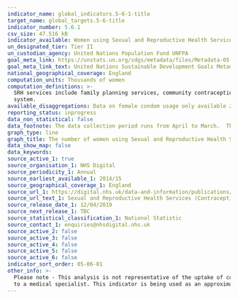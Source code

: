 ```yaml
---
indicator_name: global_indicators.5-6-1-title
target_name: global_targets.5-6-title
indicator_number: 5.6.1
csv_size: 47.516 kB
indicator_available: Women using Sexual and Reproductive Health Services, by main method of contraception and age
un_designated_tier: Tier II
un_custodian_agency: United Nations Population Fund UNFPA
goal_meta_link: https://unstats.un.org/sdgs/metadata/files/Metadata-05-06-01.pdf
goal_meta_link_text: United Nations Sustainable Development Goals Metadata (PDF 357 KB)
national_geographical_coverage: England
computation_units: Thousands of women
computation_definitions: >-
  SRH services include family planning services, community contraception clinics, integrated GUM and SRH services and young people’s services e.g. Brook advisory centres. LARC refers to long acting reversible contraceptives.  IUD refers to intrauterine device.  IUS refers to intrauterine
  system.
available_disaggregations: Data on female condom usage only available 2014/15 through 2017/18
reporting_status: inprogress
data_non_statistical: false
data_footnote: The data collection period runs from April to March.  The date on the X axis is the start of this period.  Other methods include the cap, diaphragm, spermicides (but only when used on their own) and vaginal ring.
graph_type: line
graph_title: The number of women using Sexual and Reproductive Health Services
data_show_map: false
data_keywords:
source_active_1: true
source_organisation_1: NHS Digital
source_periodicity_1: Annual
source_earliest_available_1: 2014/15
source_geographical_coverage_1: England
source_url_1: https://digital.nhs.uk/data-and-information/publications/statistical/sexual-and-reproductive-health-services
source_url_text_1: Sexual and Reproductive Health Services (Contraception)
source_release_date_1: 12/04/2019
source_next_release_1: TBC
source_statistical_classification_1: National Statistic
source_contact_1: enquiries@nhsdigital.nhs.uk
source_active_2: false
source_active_3: false
source_active_4: false
source_active_5: false
source_active_6: false
indicator_sort_order: 05-06-01
other_info: >-
  Please note - This analysis is not representative of the uptake of contraception methods across the whole population. Contraceptives can be obtained from other sources such as GPs or direct from pharmacies, whilst non-prescription items like condoms can be obtained easily without a visit
  to a medical specialist. This indicator is being used as an approximation of the UN SDG Indicator. Where possible, we will work to identify or develop UK data to meet the global indicator specification. This indicator has not been identified in collaboration with topic experts.
---
```

